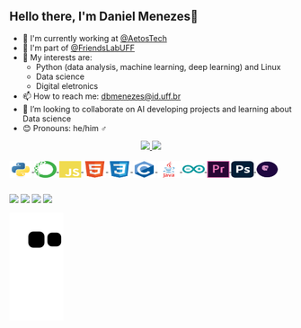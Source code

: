 ## Hello there, I'm Daniel Menezes👋
- 🔭 I'm currently working at [@AetosTech](https://www.linkedin.com/company/aetos-tech/mycompany/)
- :satellite:	I'm part of [@FriendsLabUFF](https://github.com/FriendsLabUFF)
- 🌱 My interests are:
  -  Python (data analysis, machine learning, deep learning) and Linux
  -  Data science
  -  Digital eletronics
- 📫 How to reach me: dbmenezes@id.uff.br
- 🤔 I’m looking to collaborate on AI developing projects and learning about Data science
- 😊 Pronouns: he/him :male_sign:

<div align="center">
  <a href="https://github.com/dabmenez">
  <img height="150em" src="https://github-readme-stats.vercel.app/api?username=dabmenez&show_icons=true&theme=dark&include_all_commits=true&count_private=true"/>
  <img height="150em" src="https://github-readme-stats.vercel.app/api/top-langs/?username=dabmenez&layout=compact&langs_count=7&theme=dark"/>
</div>
  
<div style="display: inline_block"><br>
  <img align="center" alt="Dani-Python" height="30" width="40" src="https://raw.githubusercontent.com/devicons/devicon/master/icons/python/python-original.svg">
  <img align="center" alt="Dani-Conda" height="30" width="40" src="https://raw.githubusercontent.com/devicons/devicon/master/icons/anaconda/anaconda-original.svg">
  <img align="center" alt="Dani-Js" height="30" width="40" src="https://raw.githubusercontent.com/devicons/devicon/master/icons/javascript/javascript-plain.svg">
  <img align="center" alt="Dani-HTML" height="30" width="40" src="https://raw.githubusercontent.com/devicons/devicon/master/icons/html5/html5-original.svg">
  <img align="center" alt="Dani-CSS" height="30" width="40" src="https://raw.githubusercontent.com/devicons/devicon/master/icons/css3/css3-original.svg">
  <img align="center" alt="Dani-C" height="30" width="40" src="https://raw.githubusercontent.com/devicons/devicon/master/icons/c/c-original.svg">
  <img align="center" alt="Dani-Java" height="30" width="40" src="https://raw.githubusercontent.com/devicons/devicon/master/icons/java/java-original-wordmark.svg">
  <img align="center" alt="Dani-Arduino" height="30" width="40" src="https://raw.githubusercontent.com/devicons/devicon/master/icons/arduino/arduino-original.svg">
  <img align="center" alt="Dani-Pr" height="30" width="40" src="https://raw.githubusercontent.com/devicons/devicon/master/icons/premierepro/premierepro-original.svg">
  <img align="center" alt="Dani-Ph" height="30" width="40" src="https://raw.githubusercontent.com/devicons/devicon/master/icons/photoshop/photoshop-plain.svg">
  <img align="center" alt="Dani-AE" height="30" width="40" src="https://raw.githubusercontent.com/devicons/devicon/master/icons/aftereffects/aftereffects-original.svg">
  
  </div>
  
  ##
 
<div> 
  <a href="https://www.instagram.com/_damenez/" target="_blank"><img src="https://img.shields.io/badge/-Instagram-%23E4405F?style=for-the-badge&logo=instagram&logoColor=white" target="_blank"></a>
 	<a href="https://www.twitch.tv/damenez6" target="_blank"><img src="https://img.shields.io/badge/Twitch-9146FF?style=for-the-badge&logo=twitch&logoColor=white" target="_blank"></a>
  <a href = "mailto:dbmenezes@id.uff.br"><img src="https://img.shields.io/badge/-Gmail-%23333?style=for-the-badge&logo=gmail&logoColor=white" target="_blank"></a>
  <a href="https://www.linkedin.com/in/daniel-menezes-65735a16a/" target="_blank"><img src="https://img.shields.io/badge/-LinkedIn-%230077B5?style=for-the-badge&logo=linkedin&logoColor=white" target="_blank"></a> 
  
 
  ![Snake animation](https://github.com/rafaballerini/rafaballerini/blob/output/github-contribution-grid-snake.svg)
 
</div>
